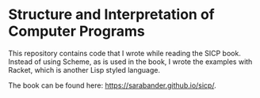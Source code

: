 # Structure and Interpretation of Computer Programs

This repository contains code that I wrote while reading the SICP book. Instead of using Scheme, as is used in the book, I wrote the examples with Racket, which is another Lisp styled language.

The book can be found here: https://sarabander.github.io/sicp/.
